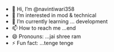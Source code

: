 - 👋 Hi, I’m @navintiwari358
- 👀 I’m interested in mod & technical 
- 🌱 I’m currently learning ... development 
- 📫 How to reach me ...end
- 😄 Pronouns: ...jai shree ram
- ⚡ Fun fact: ...tenge tenge

<!---
navintiwari358/navintiwari358 is a ✨ special ✨ repository because its `README.md` (this file) appears on your GitHub profile.
You can click the Preview link to take a look at your changes.
--->
